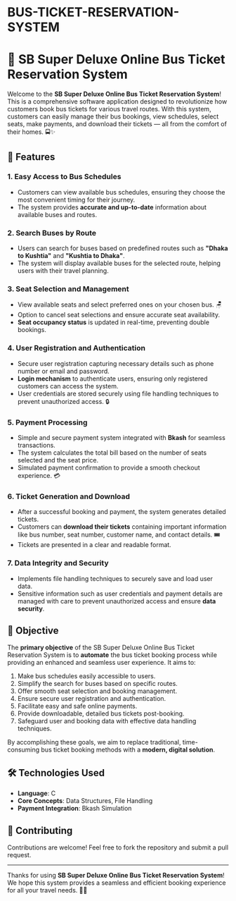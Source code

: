 # BUS-TICKET-RESERVATION-SYSTEM
# 🚌 SB Super Deluxe Online Bus Ticket Reservation System

Welcome to the **SB Super Deluxe Online Bus Ticket Reservation System**! This is a comprehensive software application designed to revolutionize how customers book bus tickets for various travel routes. With this system, customers can easily manage their bus bookings, view schedules, select seats, make payments, and download their tickets — all from the comfort of their homes. 🚍✨

## 🌟 Features

### 1. **Easy Access to Bus Schedules**
   - Customers can view available bus schedules, ensuring they choose the most convenient timing for their journey.
   - The system provides **accurate and up-to-date** information about available buses and routes.

### 2. **Search Buses by Route**
   - Users can search for buses based on predefined routes such as **"Dhaka to Kushtia"** and **"Kushtia to Dhaka"**.
   - The system will display available buses for the selected route, helping users with their travel planning.

### 3. **Seat Selection and Management**
   - View available seats and select preferred ones on your chosen bus. 🪑
   - Option to cancel seat selections and ensure accurate seat availability.
   - **Seat occupancy status** is updated in real-time, preventing double bookings.

### 4. **User Registration and Authentication**
   - Secure user registration capturing necessary details such as phone number or email and password.
   - **Login mechanism** to authenticate users, ensuring only registered customers can access the system.
   - User credentials are stored securely using file handling techniques to prevent unauthorized access. 🔒

### 5. **Payment Processing**
   - Simple and secure payment system integrated with **Bkash** for seamless transactions.
   - The system calculates the total bill based on the number of seats selected and the seat price.
   - Simulated payment confirmation to provide a smooth checkout experience. 💳

### 6. **Ticket Generation and Download**
   - After a successful booking and payment, the system generates detailed tickets.
   - Customers can **download their tickets** containing important information like bus number, seat number, customer name, and contact details. 🎟️
   - Tickets are presented in a clear and readable format.

### 7. **Data Integrity and Security**
   - Implements file handling techniques to securely save and load user data.
   - Sensitive information such as user credentials and payment details are managed with care to prevent unauthorized access and ensure **data security**.

## 🎯 Objective

The **primary objective** of the SB Super Deluxe Online Bus Ticket Reservation System is to **automate** the bus ticket booking process while providing an enhanced and seamless user experience. It aims to:

1. Make bus schedules easily accessible to users.
2. Simplify the search for buses based on specific routes.
3. Offer smooth seat selection and booking management.
4. Ensure secure user registration and authentication.
5. Facilitate easy and safe online payments.
6. Provide downloadable, detailed bus tickets post-booking.
7. Safeguard user and booking data with effective data handling techniques.

By accomplishing these goals, we aim to replace traditional, time-consuming bus ticket booking methods with a **modern, digital solution**.

## 🛠️ Technologies Used

- **Language**: C
- **Core Concepts**: Data Structures, File Handling
- **Payment Integration**: Bkash Simulation

## 🤝 Contributing

Contributions are welcome! Feel free to fork the repository and submit a pull request.

---

Thanks for using **SB Super Deluxe Online Bus Ticket Reservation System**! We hope this system provides a seamless and efficient booking experience for all your travel needs. 🚌🚏
